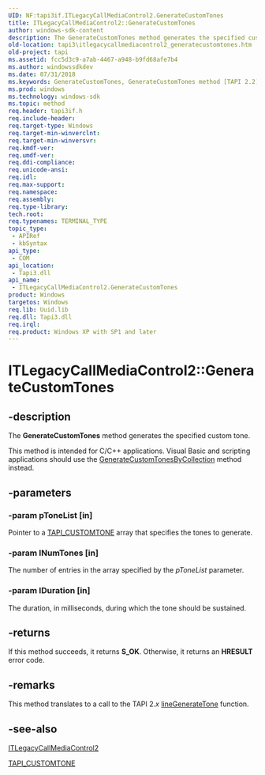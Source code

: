 ```yaml
---
UID: NF:tapi3if.ITLegacyCallMediaControl2.GenerateCustomTones
title: ITLegacyCallMediaControl2::GenerateCustomTones
author: windows-sdk-content
description: The GenerateCustomTones method generates the specified custom tone.
old-location: tapi3\itlegacycallmediacontrol2_generatecustomtones.htm
old-project: tapi
ms.assetid: fcc5d3c9-a7ab-4467-a948-b9fd68afe7b4
ms.author: windowssdkdev
ms.date: 07/31/2018
ms.keywords: GenerateCustomTones, GenerateCustomTones method [TAPI 2.2], GenerateCustomTones method [TAPI 2.2],ITLegacyCallMediaControl2 interface, ITLegacyCallMediaControl2 interface [TAPI 2.2],GenerateCustomTones method, ITLegacyCallMediaControl2.GenerateCustomTones, ITLegacyCallMediaControl2::GenerateCustomTones, _tapi3_itlegacycallmediacontrol2_generatecustomtones, tapi3.itlegacycallmediacontrol2_generatecustomtones, tapi3if/ITLegacyCallMediaControl2::GenerateCustomTones
ms.prod: windows
ms.technology: windows-sdk
ms.topic: method
req.header: tapi3if.h
req.include-header: 
req.target-type: Windows
req.target-min-winverclnt: 
req.target-min-winversvr: 
req.kmdf-ver: 
req.umdf-ver: 
req.ddi-compliance: 
req.unicode-ansi: 
req.idl: 
req.max-support: 
req.namespace: 
req.assembly: 
req.type-library: 
tech.root: 
req.typenames: TERMINAL_TYPE
topic_type:
 - APIRef
 - kbSyntax
api_type:
 - COM
api_location:
 - Tapi3.dll
api_name:
 - ITLegacyCallMediaControl2.GenerateCustomTones
product: Windows
targetos: Windows
req.lib: Uuid.lib
req.dll: Tapi3.dll
req.irql: 
req.product: Windows XP with SP1 and later
---
```


# ITLegacyCallMediaControl2::GenerateCustomTones


## -description


The 
<b>GenerateCustomTones</b> method generates the specified custom tone.

This method is intended for C/C++ applications. Visual Basic and scripting applications should use the 
<a href="https://msdn.microsoft.com/5115192e-68de-4779-92dc-7cf63585faae">GenerateCustomTonesByCollection</a> method instead.


## -parameters




### -param pToneList [in]

Pointer to a 
<a href="https://msdn.microsoft.com/1d3c7b25-92a8-41f5-8186-f6425cc6be74">TAPI_CUSTOMTONE</a> array that specifies the tones to generate.


### -param lNumTones [in]

The number of entries in the array specified by the <i>pToneList</i> parameter.


### -param lDuration [in]

The duration, in milliseconds, during which the tone should be sustained.


## -returns



If this method succeeds, it returns <b xmlns:loc="http://microsoft.com/wdcml/l10n">S_OK</b>. Otherwise, it returns an <b xmlns:loc="http://microsoft.com/wdcml/l10n">HRESULT</b> error code.




## -remarks



This method translates to a call to the TAPI 2.<i>x</i>
<a href="https://msdn.microsoft.com/d5975bd0-2406-45a8-9631-80f40a860204">lineGenerateTone</a> function.




## -see-also




<a href="https://msdn.microsoft.com/47fa5669-1c74-4c18-8370-3efe35b3573e">ITLegacyCallMediaControl2</a>



<a href="https://msdn.microsoft.com/1d3c7b25-92a8-41f5-8186-f6425cc6be74">TAPI_CUSTOMTONE</a>
 

 

